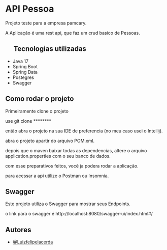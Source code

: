 
# API Pessoa

Projeto teste para a empresa pamcary.

A Aplicação é uma rest api, que faz um crud basico de Pessoas.

 
## &emsp; Tecnologias utilizadas
* Java 17
* Spring Boot
* Spring Data
* Postegres
* Swagger

## Como rodar o projeto

Primeiramente clone o projeto

use git clone ********

então abra o projeto na sua IDE de preferencia (no meu caso usei o Intellij).

abra o projeto apartir do arquivo POM.xml.

depois que o maven baixar todas as dependencias, altere o arquivo application.properties com o seu banco de dados.

com esse preparativos feitos, você ja podera rodar a aplicação.

para acessar a api utilize o Postman ou Insomnia.




## Swagger

Este projeto utiliza o Swagger para mostrar seus Endpoints.

o link para o swagger é http://localhost:8080/swagger-ui/index.html#/

## Autores

- [@Luizfelipelacerda](https://github.com/Luizfelipelacerda)


